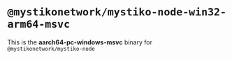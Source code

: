 # `@mystikonetwork/mystiko-node-win32-arm64-msvc`

This is the **aarch64-pc-windows-msvc** binary for `@mystikonetwork/mystiko-node`
